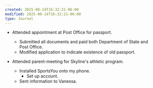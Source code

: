 ```yaml
---
created: 2025-08-14T16:32:21-06:00
modified: 2025-08-14T16:32:21-06:00
type: Journal
---
```


- Attended appointment at Post Office for
  passport.
  - Submitted all documents and paid both
    Department of State and Post Office.
  - Modified application to indicate
    existence of old passport.

- Attended parent-meeting for Skyline's
  athletic program.
  - Installed SportsYou onto my phone.
    - Set up account.
  - Sent information to Vanessa.

<!-- EOF -->
